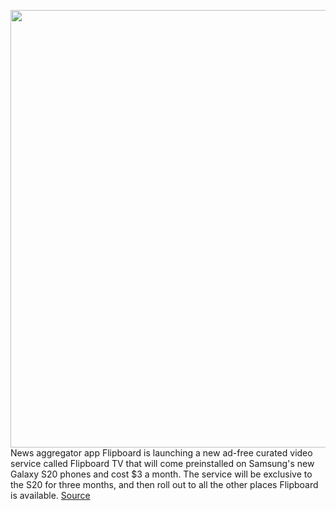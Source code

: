 <img src='https://cdn.vox-cdn.com/thumbor/wyDLOMDWByZbGX_7RTAwvfRVOYc=/0x0:2680x1800/1200x800/filters:focal(1122x677:1550x1105)/cdn.vox-cdn.com/uploads/chorus_image/image/66297450/Flipboard_TV_Premieres_on_Samsung_Galaxy_S20.0.jpg' width='700px' /><br/>
News aggregator app Flipboard is launching a new ad-free curated video service called Flipboard TV that will come preinstalled on Samsung's new Galaxy S20 phones and cost $3 a month. The service will be exclusive to the S20 for three months, and then roll out to all the other places Flipboard is available.
<a href='https://www.theverge.com/2020/2/11/21133774/flipboard-tv-subscription-service-short-form-video-samsung-galaxy-s20'> Source <a/>
